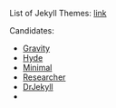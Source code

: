 List of Jekyll Themes: [link](http://jekyllthemes.org/)

Candidates:

- [Gravity](https://github.com/hemangsk/Gravity)
- [Hyde](https://community.algolia.com/algoliasearch-jekyll-hyde/)
- [Minimal](https://orderedlist.com/minimal/)
- [Researcher](https://ankitsultana.com/researcher/)
- [DrJekyll](https://github.com/tyler-abbot/DrJekyll)
-
